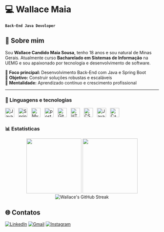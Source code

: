 # 💻 Wallace Maia


**`Back-End Java Devoloper`**

## 🚀 Sobre mim

Sou **Wallace Candido Maia Sousa**, tenho 18 anos e sou natural de Minas Gerais. Atualmente curso **Bacharelado em Sistemas de Informação** na UEMG e sou apaixonado por tecnologia e desenvolvimento de software.

🔹 **Foco principal:** Desenvolvimento Back-End com Java e Spring Boot  
🔹 **Objetivo:** Construir soluções robustas e escaláveis  
🔹 **Mentalidade:** Aprendizado contínuo e crescimento profissional  


<hr>

### 🧰 Linguagens e tecnologias

<img align="left" alt="Java" width="30px" style="padding-right:10px;" title="Java" src="https://cdn.jsdelivr.net/gh/devicons/devicon/icons/java/java-original.svg"/>

<img align="left" alt="Spring" width="30px" style="padding-right:10px;" title="Spring boot" src="https://cdn.jsdelivr.net/gh/devicons/devicon/icons/spring/spring-original.svg" />

<img align="left" alt="MySql" title="MySql" width="30px" style="padding-right:10px;" src="https://cdn.jsdelivr.net/gh/devicons/devicon@latest/icons/mysql/mysql-original.svg" />          

<img align="left" alt="postgresql" title="postgresql" width="30px" style="padding-right:10px;" src="https://cdn.jsdelivr.net/gh/devicons/devicon@latest/icons/postgresql/postgresql-original.svg" />          

<img align="left" alt="Git" width="30px" style="padding-right:10px;" title="Git" src="https://cdn.jsdelivr.net/gh/devicons/devicon/icons/git/git-original.svg" />

<img align="left" alt="HTML" width="30px" title="Html" style="padding-right:10px;" src="https://cdn.jsdelivr.net/gh/devicons/devicon/icons/html5/html5-plain.svg" />

<img align="left" alt="CSS" title="CSS" width="30px" style="padding-right:10px;" src="https://cdn.jsdelivr.net/gh/devicons/devicon/icons/css3/css3-plain.svg" />

<img align="left" alt="JavaScript" title="JavaScript" width="30px" style="padding-right:10px;" src="https://cdn.jsdelivr.net/gh/devicons/devicon/icons/javascript/javascript-plain.svg" />

<img align="left" alt="C++" width="30px" title="C++" style="padding-right:10px;" src="https://cdn.jsdelivr.net/gh/devicons/devicon/icons/cplusplus/cplusplus-line.svg" />

<br />
<br>


### 📊 Estatísticas
<div align="center">
  <img height="180em" src="https://github-readme-stats.vercel.app/api?username=wallacemaia2007&show_icons=true&theme=dark&include_all_commits=true&count_private=true&hide_border=true&bg_color=0d1117"/>
  <img height="180em" src="https://github-readme-stats.vercel.app/api/top-langs/?username=wallacemaia2007&layout=compact&langs_count=8&theme=dark&hide_border=true&bg_color=0d1117"/>
</div>
<div align="center">
  <img src="https://github-readme-streak-stats.herokuapp.com/?user=wallacemaia2007&theme=dark&hide_border=true&background=0D1117" alt="Wallace's GitHub Streak"/>
</div>

## 🌐 Contatos

  
[![LinkedIn](https://img.shields.io/badge/LinkedIn-0077B5?style=for-the-badge&logo=linkedin&logoColor=white)](https://www.linkedin.com/in/wallace-maia-9634a8312/) 
[![Gmail](https://img.shields.io/badge/Gmail-333333?style=for-the-badge&logo=gmail&logoColor=red)](mailto:SEUGMAIL) 
[![Instagram](https://img.shields.io/badge/-Instagram-%23E4405F?style=for-the-badge&logo=instagram&logoColor=white)](https://www.instagram.com/wallace_maia._/)  





